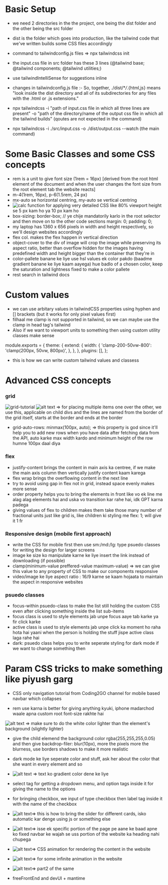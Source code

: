 # Basic Setup

- we need 2 directories in the the project, one being the dist folder and the other being the src folder
- dist is the folder which goes into production, like the tailwind code that we've written builds some CSS files accordingly

- command to tailwindconfig.js files => npx tailwindcss init

- the input.css file in src folder has these 3 lines (@tailwind base; @tailwind components; @tailwind utilities;)

- use tailwindIntelliSense for suggestions inline

- changes in tailwindconfig.js file :- So, together, ./dist/\*_/_.{html,js} means "look inside the dist directory and all of its subdirectories for any files with the .html or .js extensions."

- npx tailwindcss -i "path of input.css file in which all three lines are present" -o "path of the directory/name of the output css file in which all the tailwind builds" (qoutes are not expected in the command)

- npx tailwindcss -i ./src/input.css -o ./dist/output.css --watch (the main command)

# Some Basic Classes and some CSS concepts

- rem is a unit to give font size (1rem = 16px) [derived from the root html element of the document and when the user changes the font size from the root element tab the website reacts]
- m-4(1rem, 16px), p-6(1.5rem, 24 px)
- mx-auto se horizontal centring, my-auto se vertical centring
- ![calc function](image.png) for applying very detailed CSS like 80% viewport height se 5 px kam ho ya 10 px kam ho
- box-sizing: border-box; // ye chije mandatorily karlo in the root selector and then move on to the other code sections
  margin: 0;
  padding: 0;
- my laptop has 1360 x 656 pixels in width and height respectively, so we'll design websites accordingly
- flex col. makes the flex happen in vertical direction
- object-cover to the div of image will crop the image while preserving its aspect ratio, better than overflow hidden for the images having predefined width and height bigger than the container that they're in
- color-pallete banane ke liye use hsl values ek color pakdo (baadme gradient banane ke liye kaam aayega) hue badlo of a chosen color, keep the saturation and lightness fixed to make a color pallete
- rest search in tailwind docs

# Custom values

- we can use arbitary values in tailwindCSS properties using hyphen and [] brackets (but it works for only pixel values first)
- filhaal me clamp is not supported in tailwind, so we can maybe use the clamp in head tag's tailwind 
- Also if we want to viewport units to something then using custom utility classes make sense

module.exports = {
theme: {
extend: {
width: {
'clamp-200-50vw-800': 'clamp(200px, 50vw, 800px)',
},
},
},
plugins: [],
};

- this is how we can write custom tailwind values and classess

# Advanced CSS concepts

### grid

![grid-tutorial](image-2.png)
![alt text](image-1.png) => for placing multiple items one over the other, we use this, applicable on child divs and the lines are named from the border of the grid itself, starts at the border and ends at the border
- grid-auto-rows: minmax(100px, auto); => this property is god since it'll help you to add new rows when you have data after fetching data from the API, auto karke max width kardo and minimum height of the row humne 100px daal diya

### flex

- justify-content brings the content in main axis ka centree, if we make the main axis column then vertically justify content kaam karega
- flex wrap brings the overflowing content in the next line
- try to avoid using gap in flex not in grid, instead space evenly makes more sense
- order property helps you to bring the elements in front like vo ek line me alag alag elements hai and uska vo transition kar rahe hai, idk GPT karna padega
- giving values of flex to children makes them take those many number of fractional units just like grid is, like children ki styling me flex: 1; will give it 1 fr

### Responsive design (mobile first approach)

- write the CSS for mobile first then use sm:/md:/lg: type psuedo classes for writing the design for larger screens
- image ke size ko manipulate karne ke liye insert the link instead of downloading (if possible)
- clamp(minimum-value preffered-value maximum-value) => we can give this value to any property of CSS to make our components responsive
- video/image ke liye aspect ratio : 16/9 karne se kaam hojaata to maintain the aspect in responsive websites

### psuedo classes

- focus-within psuedo-class to make the list still holding the custom CSS even after clicking something inside the list sub-items
- focus class is used to style elements jab unpe focus aaye tab karke ya fir click karke
- active class is used to style elements jab unpe click ka moment ho raha hota hai yaani when the person is holding the stuff jispe active class laga rahe hai
- dark: psuedo class helps you to write seperate styling for dark mode if we want to change something then


# Param CSS tricks to make something like piyush garg

- CSS only navigation tutorial from Coding2GO channel for mobile based navbar which collapses

- rem use karna is better for giving anything kyuki, iphone madarchod waale apna custom root font-size rakhte hai

![alt text](image-3.png) => make sure to do the white color lighter than the element's background (slightly lighter)

- give the child elemend the background color rgba(255,255,255,0.05) and then give backdrop-filer: blur(10px), more the pixels more the blurness, use borders shadows to make it more realistic

- dark mode ke liye seperate color and stuff, ask her about the color that she want in every element and so 

- ![alt text](image-4.png) => text ko gradient color dene ke liye

- select tag for getting a dropdown menu, and option tags inside it for giving the name to the options

- for bringing checkbox, we input of type checkbox then label tag inside it with the name of the checkbox

- ![alt text](image-6.png)=> this is how to bring the slider for different cards, isko automatic kar denge using js or something else

- ![alt text](image-5.png)=> isse ek specific portion of the page pe aane ke baad apne ko fixed navbar ke wajah se uss portion of the website ka heading nahi chupega

- ![alt text](image-7.png)=> CSS animation for rendering the content in the website

- ![alt text](image-8.png)=> for some infinite animation in the website
- ![alt text](image-9.png)=> part2 of the same

- freeFrontEnd and devUI + mantime
